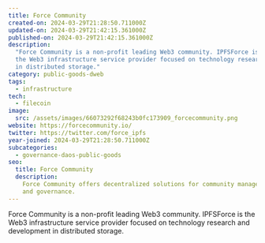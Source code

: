 ```yaml
---
title: Force Community
created-on: 2024-03-29T21:28:50.711000Z
updated-on: 2024-03-29T21:42:15.361000Z
published-on: 2024-03-29T21:42:15.361000Z
description:
  "Force Community is a non-profit leading Web3 community. IPFSForce is
  the Web3 infrastructure service provider focused on technology research and development
  in distributed storage."
category: public-goods-dweb
tags:
  - infrastructure
tech:
  - filecoin
image:
  src: /assets/images/66073292f68243b0fc173909_forcecommunity.png
website: https://forcecommunity.io/
twitter: https://twitter.com/force_ipfs
year-joined: 2024-03-29T21:28:50.711000Z
subcategories:
  - governance-daos-public-goods
seo:
  title: Force Community
  description:
    Force Community offers decentralized solutions for community management
    and governance.
---
```


Force Community is a non-profit leading Web3 community. IPFSForce is the Web3 infrastructure service provider focused on technology research and development in distributed storage.
